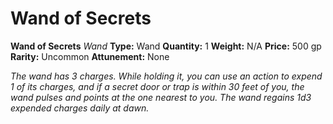 # Wand of Secrets

**Wand of Secrets**
_Wand_
**Type:** Wand
**Quantity:** 1
**Weight:** N/A
**Price:** 500 gp
**Rarity:** Uncommon
**Attunement:** None

*The wand has 3 charges. While holding it, you can use an action to expend 1 of its charges, and if a secret door or trap is within 30 feet of you, the wand pulses and points at the one nearest to you. The wand regains 1d3 expended charges daily at dawn.*